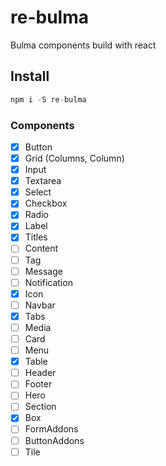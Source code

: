 # re-bulma

Bulma components build with react

## Install

``` js
npm i -S re-bulma
```

### Components

- [x] Button
- [x] Grid (Columns, Column)
- [x] Input
- [x] Textarea
- [x] Select
- [x] Checkbox
- [x] Radio
- [x] Label
- [x] Titles
- [ ] Content
- [ ] Tag
- [ ] Message
- [ ] Notification
- [x] Icon
- [ ] Navbar
- [x] Tabs
- [ ] Media
- [ ] Card
- [ ] Menu
- [x] Table
- [ ] Header
- [ ] Footer
- [ ] Hero
- [ ] Section
- [x] Box
- [ ] FormAddons
- [ ] ButtonAddons
- [ ] Tile
